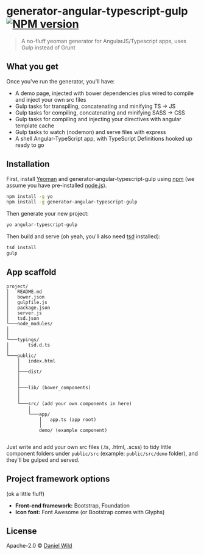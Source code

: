 # generator-angular-typescript-gulp [![NPM version][npm-image]][npm-url]
> A no-fluff yeoman generator for AngularJS/Typescript apps, uses Gulp instead of Grunt

## What you get

Once you've run the generator, you'll have:

<ul>
	<li>A demo page, injected with bower dependencies plus wired to compile and inject your own src files</li>
	<li>Gulp tasks for transpiling, concatenating and minifying TS -> JS</li>
	<li>Gulp tasks for compiling, concatenating and minifying SASS -> CSS</li>
	<li>Gulp tasks for compiling and injecting your directives with angular template cache</li> 
	<li>Gulp tasks to watch (nodemon) and serve files with express</li>
	<li>A shell Angular-TypeScript app, with TypeScript Definitions hooked up ready to go</li>
</ul>	

## Installation

First, install [Yeoman](http://yeoman.io) and generator-angular-typescript-gulp using [npm](https://www.npmjs.com/) 
(we assume you have pre-installed [node.js](https://nodejs.org/)).

```bash
npm install -g yo
npm install -g generator-angular-typescript-gulp
```

Then generate your new project:

```bash
yo angular-typescript-gulp
```

Then build and serve (oh yeah, you'll also need [tsd](https://www.npmjs.com/package/tsd) installed):

```bash
tsd install
gulp
```

## App scaffold

```
project/
│   README.md
│   bower.json
│   gulpfile.js
│   package.json
│   server.js
│   tsd.json   
└───node_modules/
│
│
└───typings/
│       tsd.d.ts
│    
└───public/
    │   index.html   
    │
    ├───dist/ 
    │
    │   
    ├───lib/ (bower_components)    
    │  
    │
    └───src/ (add your own components in here)
        │    
        └───app/
            │   app.ts (app root)   
            │
            demo/ (example component)    
    
```

Just write and add your own src files (.ts, .html, .scss) to tidy little component folders under `public/src` (example: `public/src/demo` folder),
and they'll be gulped and served.

## Project framework options 
<p>(ok a little fluff)</p>
<ul>
	<li><strong>Front-end framework:</strong> Bootstrap, Foundation</li>
	<li><strong>Icon font:</strong> Font Awesome (or Bootstrap comes with Glyphs)</li>
</ul>	


## License

Apache-2.0 © [Daniel Wild](http://etchdesign.com.au)

[npm-image]: https://badge.fury.io/js/generator-angular-typescript-gulp.svg
[npm-url]: https://npmjs.org/package/generator-angular-typescript-gulp


